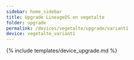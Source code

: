 ```yaml
---
sidebar: home_sidebar
title: Upgrade LineageOS on vegetalte
folder: upgrade
permalink: /devices/vegetalte/upgrade/variant1
device: vegetalte_variant1
---
```

{% include templates/device_upgrade.md %}
